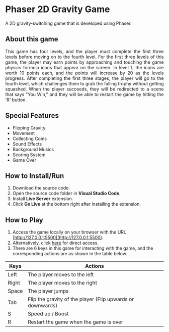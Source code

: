 # Phaser 2D Gravity Game
A 2D gravity-switching game that is developed using Phaser.


## About this game
<p align="justify">
    This game has four levels, and the player must complete the first three levels before moving on to the 
    fourth level. For the first three levels of this game, the player may earn points by approaching and 
    touching the game physics formula icons that appear on the screen. In level 1, the icons are worth 10 
    points each, and the points will increase by 20 as the levels progress. After completing the first three 
    stages, the player will go to the fourth level, which challenges them to grab the falling trophy without 
    getting squashed. When the player succeeds, they will be redirected to a scene that says "You Win," and 
    they will be able to restart the game by hitting the 'R' button.
</p>

## Special Features
- Flipping Gravity
- Movement
- Collecting Coins
- Sound Effects
- Background Musics
- Scoring System
- Game Over

## How to Install/Run
1. Download the source code.
2. Open the source code folder in **Visual Studio Code**.
3. Install **Live Server** extension.
4. Click **Go Live** at the bottom right after installing the extension.

## How to Play
1. Access the game locally on your browser with the URL [http://127.0.0.1:5500](http://127.0.0.1:5500).
2. Alternatively, click [here](https://kaiyuanyky.github.io/phaser-gravity-game/) for direct access.
3. There are 6 keys in this game for interacting with the game, and the corresponding actions are as shown in the table below.

**Keys** | **Actions**
---|---
Left | The player moves to the left
Right | The player moves to the right
Space | The player jumps
Tab | Flip the gravity of the player (Flip upwards or downwards)
S | Speed up / Boost
R | Restart the game when the game is over